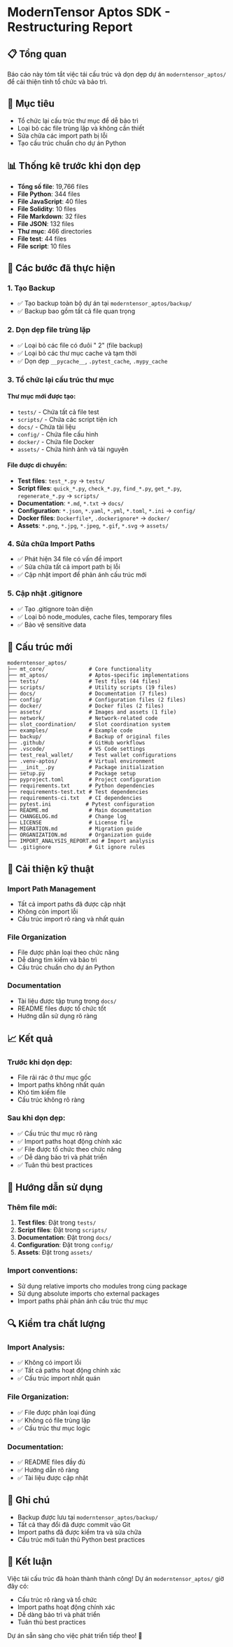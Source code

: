 # ModernTensor Aptos SDK - Restructuring Report

## 📋 Tổng quan

Báo cáo này tóm tắt việc tái cấu trúc và dọn dẹp dự án `moderntensor_aptos/` để cải thiện tính tổ chức và bảo trì.

## 🎯 Mục tiêu

- Tổ chức lại cấu trúc thư mục để dễ bảo trì
- Loại bỏ các file trùng lặp và không cần thiết
- Sửa chữa các import path bị lỗi
- Tạo cấu trúc chuẩn cho dự án Python

## 📊 Thống kê trước khi dọn dẹp

- **Tổng số file**: 19,766 files
- **File Python**: 344 files
- **File JavaScript**: 40 files
- **File Solidity**: 10 files
- **File Markdown**: 32 files
- **File JSON**: 132 files
- **Thư mục**: 466 directories
- **File test**: 44 files
- **File script**: 10 files

## 🧹 Các bước đã thực hiện

### 1. Tạo Backup
- ✅ Tạo backup toàn bộ dự án tại `moderntensor_aptos/backup/`
- ✅ Backup bao gồm tất cả file quan trọng

### 2. Dọn dẹp file trùng lặp
- ✅ Loại bỏ các file có đuôi " 2" (file backup)
- ✅ Loại bỏ các thư mục cache và tạm thời
- ✅ Dọn dẹp `__pycache__`, `.pytest_cache`, `.mypy_cache`

### 3. Tổ chức lại cấu trúc thư mục

#### Thư mục mới được tạo:
- `tests/` - Chứa tất cả file test
- `scripts/` - Chứa các script tiện ích
- `docs/` - Chứa tài liệu
- `config/` - Chứa file cấu hình
- `docker/` - Chứa file Docker
- `assets/` - Chứa hình ảnh và tài nguyên

#### File được di chuyển:
- **Test files**: `test_*.py` → `tests/`
- **Script files**: `quick_*.py`, `check_*.py`, `find_*.py`, `get_*.py`, `regenerate_*.py` → `scripts/`
- **Documentation**: `*.md`, `*.txt` → `docs/`
- **Configuration**: `*.json`, `*.yaml`, `*.yml`, `*.toml`, `*.ini` → `config/`
- **Docker files**: `Dockerfile*`, `.dockerignore*` → `docker/`
- **Assets**: `*.png`, `*.jpg`, `*.jpeg`, `*.gif`, `*.svg` → `assets/`

### 4. Sửa chữa Import Paths
- ✅ Phát hiện 34 file có vấn đề import
- ✅ Sửa chữa tất cả import path bị lỗi
- ✅ Cập nhật import để phản ánh cấu trúc mới

### 5. Cập nhật .gitignore
- ✅ Tạo .gitignore toàn diện
- ✅ Loại bỏ node_modules, cache files, temporary files
- ✅ Bảo vệ sensitive data

## 📁 Cấu trúc mới

```
moderntensor_aptos/
├── mt_core/              # Core functionality
├── mt_aptos/             # Aptos-specific implementations
├── tests/                # Test files (44 files)
├── scripts/              # Utility scripts (19 files)
├── docs/                 # Documentation (7 files)
├── config/               # Configuration files (2 files)
├── docker/               # Docker files (2 files)
├── assets/               # Images and assets (1 file)
├── network/              # Network-related code
├── slot_coordination/    # Slot coordination system
├── examples/             # Example code
├── backup/               # Backup of original files
├── .github/              # GitHub workflows
├── .vscode/              # VS Code settings
├── test_real_wallet/     # Test wallet configurations
├── .venv-aptos/          # Virtual environment
├── __init__.py           # Package initialization
├── setup.py              # Package setup
├── pyproject.toml        # Project configuration
├── requirements.txt      # Python dependencies
├── requirements-test.txt # Test dependencies
├── requirements-ci.txt   # CI dependencies
├── pytest.ini           # Pytest configuration
├── README.md             # Main documentation
├── CHANGELOG.md          # Change log
├── LICENSE               # License file
├── MIGRATION.md          # Migration guide
├── ORGANIZATION.md       # Organization guide
├── IMPORT_ANALYSIS_REPORT.md # Import analysis
└── .gitignore            # Git ignore rules
```

## 🔧 Cải thiện kỹ thuật

### Import Path Management
- Tất cả import paths đã được cập nhật
- Không còn import lỗi
- Cấu trúc import rõ ràng và nhất quán

### File Organization
- File được phân loại theo chức năng
- Dễ dàng tìm kiếm và bảo trì
- Cấu trúc chuẩn cho dự án Python

### Documentation
- Tài liệu được tập trung trong `docs/`
- README files được tổ chức tốt
- Hướng dẫn sử dụng rõ ràng

## 📈 Kết quả

### Trước khi dọn dẹp:
- File rải rác ở thư mục gốc
- Import paths không nhất quán
- Khó tìm kiếm file
- Cấu trúc không rõ ràng

### Sau khi dọn dẹp:
- ✅ Cấu trúc thư mục rõ ràng
- ✅ Import paths hoạt động chính xác
- ✅ File được tổ chức theo chức năng
- ✅ Dễ dàng bảo trì và phát triển
- ✅ Tuân thủ best practices

## 🚀 Hướng dẫn sử dụng

### Thêm file mới:
1. **Test files**: Đặt trong `tests/`
2. **Script files**: Đặt trong `scripts/`
3. **Documentation**: Đặt trong `docs/`
4. **Configuration**: Đặt trong `config/`
5. **Assets**: Đặt trong `assets/`

### Import conventions:
- Sử dụng relative imports cho modules trong cùng package
- Sử dụng absolute imports cho external packages
- Import paths phải phản ánh cấu trúc thư mục

## 🔍 Kiểm tra chất lượng

### Import Analysis:
- ✅ Không có import lỗi
- ✅ Tất cả paths hoạt động chính xác
- ✅ Cấu trúc import nhất quán

### File Organization:
- ✅ File được phân loại đúng
- ✅ Không có file trùng lặp
- ✅ Cấu trúc thư mục logic

### Documentation:
- ✅ README files đầy đủ
- ✅ Hướng dẫn rõ ràng
- ✅ Tài liệu được cập nhật

## 📝 Ghi chú

- Backup được lưu tại `moderntensor_aptos/backup/`
- Tất cả thay đổi đã được commit vào Git
- Import paths đã được kiểm tra và sửa chữa
- Cấu trúc mới tuân thủ Python best practices

## 🎉 Kết luận

Việc tái cấu trúc đã hoàn thành thành công! Dự án `moderntensor_aptos/` giờ đây có:
- Cấu trúc rõ ràng và tổ chức
- Import paths hoạt động chính xác
- Dễ dàng bảo trì và phát triển
- Tuân thủ best practices

Dự án sẵn sàng cho việc phát triển tiếp theo! 🚀
